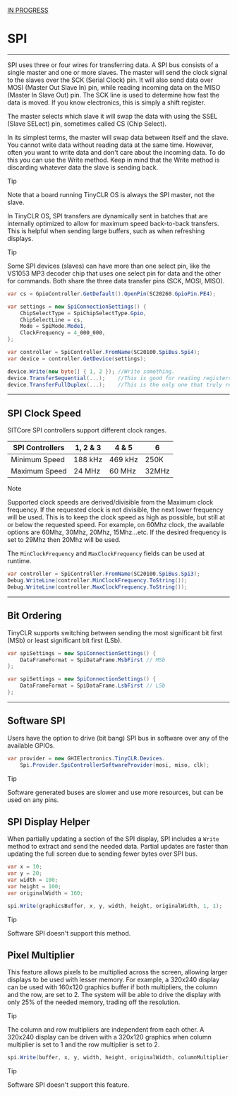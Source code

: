 [IN PROGRESS](error.md) 
# SPI
---
SPI uses three or four wires for transferring data. A SPI bus consists of a single master and one or more slaves. The master will send the clock signal to the slaves over the SCK (Serial Clock) pin. It will also send data over MOSI (Master Out Slave In) pin, while reading incoming data on the MISO (Master In Slave Out) pin. The SCK line is used to determine how fast the data is moved. If you know electronics, this is simply a shift register.

The master selects which slave it will swap the data with using the SSEL (Slave SELect) pin, sometimes called CS (Chip Select).

In its simplest terms, the master will swap data between itself and the slave. You cannot write data without reading data at the same time. However, often you want to write data and don't care about the incoming data. To do this you can use the Write method. Keep in mind that the Write method is discarding whatever data the slave is sending back.

> [!Tip]
> Note that a board running TinyCLR OS is always the SPI master, not the slave.

In TinyCLR OS, SPI transfers are dynamically sent in batches that are internally optimized to allow for maximum speed back-to-back transfers. This is helpful when sending large buffers, such as when refreshing displays.

> [!Tip]
> Some SPI devices (slaves) can have more than one select pin, like the VS1053 MP3 decoder chip that uses one select pin for data and the other for commands. Both share the three data transfer pins (SCK, MOSI, MISO).

```cs
var cs = GpioController.GetDefault().OpenPin(SC20260.GpioPin.PE4);

var settings = new SpiConnectionSettings() {
    ChipSelectType = SpiChipSelectType.Gpio,
    ChipSelectLine = cs,
    Mode = SpiMode.Mode1,
    ClockFrequency = 4_000_000,
};

var controller = SpiController.FromName(SC20100.SpiBus.Spi4);
var device = controller.GetDevice(settings);

device.Write(new byte[] { 1, 2 }); //Write something.
device.TransferSequential(...);    //This is good for reading registers.
device.TransferFullDuplex(...);    //This is the only one that truly represents how SPI works.
```

---

## SPI Clock Speed
SITCore SPI controllers support different clock ranges.   

SPI Controllers | 1, 2 & 3 | 4 & 5   | 6
----------------|----------|---------|----------
Minimum Speed   | 188 kHz  | 469 kHz | 250K
Maximum Speed   | 24 MHz   | 60 MHz  | 32MHz

> [!Note]
> Supported clock speeds are derived/divisible from the Maximum clock frequency. If the requested clock is not divisible, the next lower frequency will be used. This is to keep the clock speed as high as possible, but still at or below the requested speed. For example, on 60Mhz clock, the available options are 60Mhz, 30Mhz, 20Mhz, 15Mhz...etc. If the desired frequency is set to 29Mhz then 20Mhz will be used.

The `MinClockFrequency` and `MaxClockFrequency` fields can be used at runtime.

```cs
var controller = SpiController.FromName(SC20100.SpiBus.Spi3);
Debug.WriteLine(controller.MinClockFrequency.ToString());
Debug.WriteLine(controller.MaxClockFrequency.ToString());
```
---

## Bit Ordering

TinyCLR supports switching between sending the most significant bit first (MSb) or least significant bit first (LSb).

```cs
var spiSettings = new SpiConnectionSettings() {               
    DataFrameFormat = SpiDataFrame.MsbFirst // MSb
};

var spiSettings = new SpiConnectionSettings() {
    DataFrameFormat = SpiDataFrame.LsbFirst // LSb
};
```

---

## Software SPI
Users have the option to drive (bit bang) SPI bus in software over any of the available GPIOs.

```cs
var provider = new GHIElectronics.TinyCLR.Devices.
    Spi.Provider.SpiControllerSoftwareProvider(mosi, miso, clk);
```
> [!Tip]
> Software generated buses are slower and use more resources, but can be used on any pins.


## SPI Display Helper

When partially updating a section of the SPI display, SPI includes a `Write` method to extract and send the needed data. Partial updates are faster than updating the full screen due to sending fewer bytes over SPI bus.

```cs
var x = 10; 
var y = 20;
var width = 100;
var height = 100;
var originalWidth = 160;

spi.Write(graphicsBuffer, x, y, width, height, originalWidth, 1, 1);
```

> [!Tip]
> Software SPI doesn't support this method.

## Pixel Multiplier
This feature allows pixels to be multiplied across the screen, allowing larger displays to be used with lesser memory. For example, a 320x240 display can be used with 160x120 graphics buffer if both multipliers, the column and the row, are set to 2. The system will be able to drive the display with only 25% of the needed memory, trading off the resolution.

> [!Tip]
> The column and row multipliers are independent from each other. A 320x240 display can be driven with a 320x120 graphics when column multiplier is set to 1 and the row multiplier is set to 2.

```cs
spi.Write(buffer, x, y, width, height, originalWidth, columnMultiplier, rowMultiplier);
```

> [!Tip]
> Software SPI doesn't support this feature.










